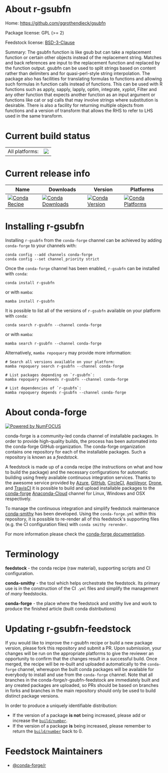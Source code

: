 About r-gsubfn
==============

Home: https://github.com/ggrothendieck/gsubfn

Package license: GPL (>= 2)

Feedstock license: [BSD-3-Clause](https://github.com/conda-forge/r-gsubfn-feedstock/blob/main/LICENSE.txt)

Summary: The gsubfn function is like gsub but can take a replacement  function or certain other objects instead of the replacement string. Matches and back references are input to the replacement function and  replaced by the function output.   gsubfn can be used to split strings  based on content rather than delimiters and for quasi-perl-style string  interpolation. The package also has facilities for translating formulas  to functions and allowing such formulas in function calls instead of  functions.  This can be used with R functions such as apply, sapply, lapply, optim, integrate, xyplot, Filter and any other function that  expects another function as an input argument or functions like cat or sql calls that may involve strings where substitution is desirable. There is also a facility for returning multiple objects from functions and a version of transform that allows the RHS to refer to LHS used in the same transform.

Current build status
====================


<table><tr><td>All platforms:</td>
    <td>
      <a href="https://dev.azure.com/conda-forge/feedstock-builds/_build/latest?definitionId=1223&branchName=main">
        <img src="https://dev.azure.com/conda-forge/feedstock-builds/_apis/build/status/r-gsubfn-feedstock?branchName=main">
      </a>
    </td>
  </tr>
</table>

Current release info
====================

| Name | Downloads | Version | Platforms |
| --- | --- | --- | --- |
| [![Conda Recipe](https://img.shields.io/badge/recipe-r--gsubfn-green.svg)](https://anaconda.org/conda-forge/r-gsubfn) | [![Conda Downloads](https://img.shields.io/conda/dn/conda-forge/r-gsubfn.svg)](https://anaconda.org/conda-forge/r-gsubfn) | [![Conda Version](https://img.shields.io/conda/vn/conda-forge/r-gsubfn.svg)](https://anaconda.org/conda-forge/r-gsubfn) | [![Conda Platforms](https://img.shields.io/conda/pn/conda-forge/r-gsubfn.svg)](https://anaconda.org/conda-forge/r-gsubfn) |

Installing r-gsubfn
===================

Installing `r-gsubfn` from the `conda-forge` channel can be achieved by adding `conda-forge` to your channels with:

```
conda config --add channels conda-forge
conda config --set channel_priority strict
```

Once the `conda-forge` channel has been enabled, `r-gsubfn` can be installed with `conda`:

```
conda install r-gsubfn
```

or with `mamba`:

```
mamba install r-gsubfn
```

It is possible to list all of the versions of `r-gsubfn` available on your platform with `conda`:

```
conda search r-gsubfn --channel conda-forge
```

or with `mamba`:

```
mamba search r-gsubfn --channel conda-forge
```

Alternatively, `mamba repoquery` may provide more information:

```
# Search all versions available on your platform:
mamba repoquery search r-gsubfn --channel conda-forge

# List packages depending on `r-gsubfn`:
mamba repoquery whoneeds r-gsubfn --channel conda-forge

# List dependencies of `r-gsubfn`:
mamba repoquery depends r-gsubfn --channel conda-forge
```


About conda-forge
=================

[![Powered by
NumFOCUS](https://img.shields.io/badge/powered%20by-NumFOCUS-orange.svg?style=flat&colorA=E1523D&colorB=007D8A)](https://numfocus.org)

conda-forge is a community-led conda channel of installable packages.
In order to provide high-quality builds, the process has been automated into the
conda-forge GitHub organization. The conda-forge organization contains one repository
for each of the installable packages. Such a repository is known as a *feedstock*.

A feedstock is made up of a conda recipe (the instructions on what and how to build
the package) and the necessary configurations for automatic building using freely
available continuous integration services. Thanks to the awesome service provided by
[Azure](https://azure.microsoft.com/en-us/services/devops/), [GitHub](https://github.com/),
[CircleCI](https://circleci.com/), [AppVeyor](https://www.appveyor.com/),
[Drone](https://cloud.drone.io/welcome), and [TravisCI](https://travis-ci.com/)
it is possible to build and upload installable packages to the
[conda-forge](https://anaconda.org/conda-forge) [Anaconda-Cloud](https://anaconda.org/)
channel for Linux, Windows and OSX respectively.

To manage the continuous integration and simplify feedstock maintenance
[conda-smithy](https://github.com/conda-forge/conda-smithy) has been developed.
Using the ``conda-forge.yml`` within this repository, it is possible to re-render all of
this feedstock's supporting files (e.g. the CI configuration files) with ``conda smithy rerender``.

For more information please check the [conda-forge documentation](https://conda-forge.org/docs/).

Terminology
===========

**feedstock** - the conda recipe (raw material), supporting scripts and CI configuration.

**conda-smithy** - the tool which helps orchestrate the feedstock.
                   Its primary use is in the construction of the CI ``.yml`` files
                   and simplify the management of *many* feedstocks.

**conda-forge** - the place where the feedstock and smithy live and work to
                  produce the finished article (built conda distributions)


Updating r-gsubfn-feedstock
===========================

If you would like to improve the r-gsubfn recipe or build a new
package version, please fork this repository and submit a PR. Upon submission,
your changes will be run on the appropriate platforms to give the reviewer an
opportunity to confirm that the changes result in a successful build. Once
merged, the recipe will be re-built and uploaded automatically to the
`conda-forge` channel, whereupon the built conda packages will be available for
everybody to install and use from the `conda-forge` channel.
Note that all branches in the conda-forge/r-gsubfn-feedstock are
immediately built and any created packages are uploaded, so PRs should be based
on branches in forks and branches in the main repository should only be used to
build distinct package versions.

In order to produce a uniquely identifiable distribution:
 * If the version of a package **is not** being increased, please add or increase
   the [``build/number``](https://docs.conda.io/projects/conda-build/en/latest/resources/define-metadata.html#build-number-and-string).
 * If the version of a package **is** being increased, please remember to return
   the [``build/number``](https://docs.conda.io/projects/conda-build/en/latest/resources/define-metadata.html#build-number-and-string)
   back to 0.

Feedstock Maintainers
=====================

* [@conda-forge/r](https://github.com/conda-forge/r/)

